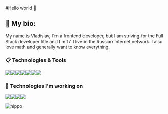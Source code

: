 
#Hello world 👋

## 💪 My bio: 
My name is Vladislav, I\`m a frontend developer, but I am striving for the Full Stack developer title and I\`m 17.
I live in the Russian Internet network. I also love math and generally want to know everything. 

### :clipboard: Technologies & Tools

![](https://img.shields.io/badge/HTML-informational?style=flat-square&logo=html5&logoColor=ffffff&color=E44D26)![](https://img.shields.io/badge/CSS-informational?style=flat-square&logo=css3&logoColor=ffffff&color=25A1E1)![](https://img.shields.io/badge/JavaScript-informational?style=flat-square&logo=javascript&logoColor=323330&color=f0db4f)![](https://img.shields.io/badge/Node.JS-informational?style=flat-square&logo=node.js&logoColor=ffffff&color=3c873a)![](https://img.shields.io/badge/VS%20Code-informational?style=flat-square&logo=visual-studio-code&logoColor=white&color=007acc)![](https://img.shields.io/badge/TypeScript-informational?style=flat-square&logo=typescript&logoColor=ffffff&color=007acc)![](https://img.shields.io/badge/Git-informational?style=flat-square&logo=git&logoColor=ffffff&color=bc4420)

### :bookmark_tabs: Technologies I'm working on

![](https://img.shields.io/badge/Webpack-informational?style=flat-square&logo=webpack&logoColor=ffffff&color=1c78c0)![](https://img.shields.io/badge/React-informational?style=flat-square&logo=react&logoColor=ffffff&color=066d89)![](https://img.shields.io/badge/React%20Native-informational?style=flat-square&logo=react&logoColor=36dff8&color=2d415c)![](https://img.shields.io/badge/MySQL-informational?style=flat-square&logo=mysql&logoColor=ffffff&color=007D7D)

![hippo](https://www.ponedelnikmag.com/users/16692/radi_gibrotov/01.gif)
